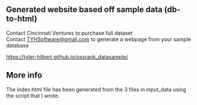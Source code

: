 ## Generated website based off sample data (db-to-html)  
Contact Cincinnati Ventures to purchase full dataset  
Contact TYHSoftware@gmail.com to generate a webpage from your sample database  

https://tyler-hilbert.github.io/ossrank_datasample/  

## More info  
The index.html file has been generated from the 3 files in input_data using the script that I wrote.
